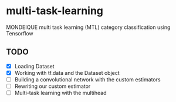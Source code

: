 # multi-task-learning
MONDEIQUE multi task learning (MTL) category classification using Tensorflow

## TODO

- [X] Loading Dataset
- [X] Working with tf.data and the Dataset object
- [ ] Building a convolutional network with the custom estimators
- [ ] Rewriting our custom estimator
- [ ] Multi-task learning with the multihead
